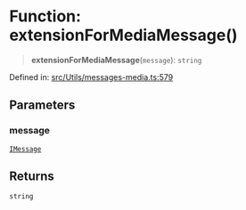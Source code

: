 # Function: extensionForMediaMessage()

> **extensionForMediaMessage**(`message`): `string`

Defined in: [src/Utils/messages-media.ts:579](https://github.com/Fokusdotid/Baileys/blob/db1d3e5f41e9eede5877460f9adbb0224021575c/src/Utils/messages-media.ts#L579)

## Parameters

### message

[`IMessage`](../namespaces/proto/interfaces/IMessage.md)

## Returns

`string`
